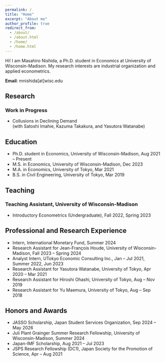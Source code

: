 ```yaml
---
permalink: /
title: "Home"
excerpt: "About me"
author_profile: true
redirect_from: 
  - /about/
  - /about.html
  - /home/
  - /home.html
---
```


Hi! I am Masahiro Nishida, a Ph.D. student in Economics at University of Wisconsin-Madison. My research interests are industrial organization and applied econometrics.

**Email**: mnishida\[at\]wisc.edu

## Research

### Work in Progress
* Collusions in Declining Demand  
(with Satoshi Imahie, Kazuma Takakura, and Yasutora Watanabe)

## Education
* Ph.D. student in Economics, University of Wisconsin-Madison, Aug 2021 &ndash; Present
* M.S. in Economics, University of Wisconsin-Madison, Dec 2023
* M.A. in Economics, University of Tokyo, Mar 2021
* B.S. in Civil Engineering, University of Tokyo, Mar 2019

## Teaching

### Teaching Assistant, University of Wisconsin-Madison
* Introductory Econometrics (Undergraduate), Fall 2022, Spring 2023

## Professional and Research Experience

* Intern, International Monetary Fund, Summer 2024
* Research Assistant for Jean-François Houde, University of Wisconsin-Madison, Fall 2023 &ndash; Spring 2024
* Analyst Intern, UTokyo Economic Consulting Inc., Jan &ndash; Jul 2021, Summer 2022, Jun 2023
* Research Assistant for Yasutora Watanabe, University of Tokyo, Apr 2020 &ndash; Mar 2021
* Research Assistant for Hiroshi Ohashi, University of Tokyo, Aug &ndash; Nov 2019
* Research Assistant for Yu Maemura, University of Tokyo, Aug &ndash; Sep 2018

## Honors and Awards

* JASSO Scholarship, Japan Student Services Organization, Sep 2024 &ndash; May 2026
* Juli Plant Grainger Summer Research Fellowship, University of Wisconsin-Madison, Summer 2024
* Japan-IMF Scholarship, Aug 2021 &ndash; Jul 2023
* JSPS Research Fellowship (DC1), Japan Society for the Promotion of Science, Apr &ndash; Aug 2021